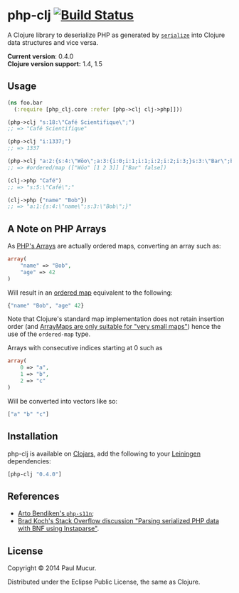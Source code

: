 # php-clj [![Build Status](https://travis-ci.org/mudge/php-clj.png?branch=master)](https://travis-ci.org/mudge/php-clj)

A Clojure library to deserialize PHP as generated by
[`serialize`](http://php.net/manual/en/function.serialize.php) into Clojure
data structures and vice versa.

**Current version**: 0.4.0  
**Clojure version support:** 1.4, 1.5

## Usage

```clojure
(ns foo.bar
  (:require [php_clj.core :refer [php->clj clj->php]]))

(php->clj "s:18:\"Café Scientifique\";")
;; => "Café Scientifique"

(php->clj "i:1337;")
;; => 1337

(php->clj "a:2:{s:4:\"Wöo\";a:3:{i:0;i:1;i:1;i:2;i:2;i:3;}s:3:\"Bar\";b:0;}")
;; => #ordered/map (["Wöo" [1 2 3]] ["Bar" false])

(clj->php "Café")
;; => "s:5:\"Café\";"

(clj->php {"name" "Bob"})
;; => "a:1:{s:4:\"name\";s:3:\"Bob\";}"
```

## A Note on PHP Arrays

As [PHP's Arrays](http://www.php.net/manual/en/language.types.array.php) are
actually ordered maps, converting an array such as:

```php
array(
    "name" => "Bob",
    "age" => 42
)
```

Will result in an [ordered
map](https://github.com/flatland/ordered) equivalent to the following:

```clojure
{"name" "Bob", "age" 42}
```

Note that Clojure's standard map implementation does not retain
insertion order (and [ArrayMaps are only suitable for "very small
maps"](http://clojure.org/data_structures#Data%20Structures-ArrayMaps)) hence
the use of the `ordered-map` type.

Arrays with consecutive indices starting at 0 such as

```php
array(
    0 => "a",
    1 => "b",
    2 => "c"
)
```

Will be converted into vectors like so:

```clojure
["a" "b" "c"]
```

## Installation

php-clj is available on [Clojars](https://clojars.org/php-clj), add the
following to your [Leiningen](https://github.com/technomancy/leiningen)
dependencies:

```clojure
[php-clj "0.4.0"]
```

## References

* [Arto Bendiken's `php-s11n`](http://wiki.call-cc.org/eggref/4/php-s11n);
* [Brad Koch's Stack Overflow discussion "Parsing serialized PHP data with BNF
  using
  Instaparse"](http://stackoverflow.com/questions/18518499/parsing-serialized-php-data-with-bnf-using-instaparse).

## License

Copyright © 2014 Paul Mucur.

Distributed under the Eclipse Public License, the same as Clojure.

